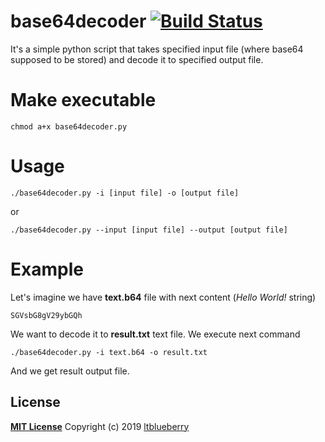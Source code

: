 # base64decoder [![Build Status](https://travis-ci.org/ltblueberry/base64-decoder.svg?branch=master)](https://travis-ci.org/ltblueberry/base64-decoder)
It's a simple python script that takes specified input file (where base64 supposed to be stored) and decode it to specified output file.

# Make executable
```
chmod a+x base64decoder.py
```

# Usage
```
./base64decoder.py -i [input file] -o [output file]
```
or
```
./base64decoder.py --input [input file] --output [output file]
```

# Example
Let's imagine we have **text.b64** file with next content (*Hello World!* string)
```
SGVsbG8gV29ybGQh
```
We want to decode it to **result.txt** text file. We execute next command
```
./base64decoder.py -i text.b64 -o result.txt
```
And we get result output file.

## License
**[MIT License](LICENSE)**
Copyright (c) 2019 [ltblueberry](https://github.com/ltblueberry)